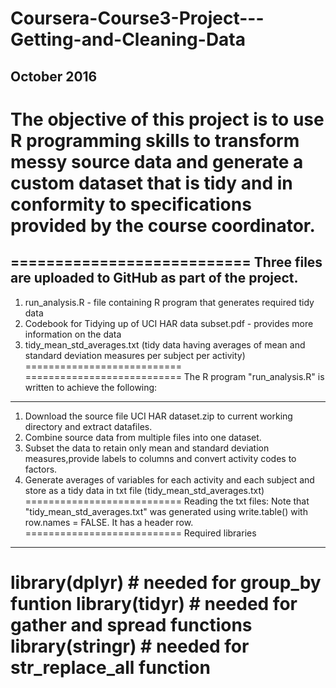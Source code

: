 # Coursera-Course3-Project---Getting-and-Cleaning-Data
October 2016
------------------------------------------------------
The objective of this project is to use R programming skills to transform messy source data and generate a custom dataset that is tidy and in conformity to specifications provided by the course coordinator. 
===========================
===========================
Three files are uploaded to GitHub as part of the project.
---------------------------
1. run_analysis.R - file containing R program that generates required tidy data
2. Codebook for Tidying up of UCI HAR data subset.pdf - provides more information on the data
3. tidy_mean_std_averages.txt (tidy data having averages of mean and standard deviation measures per subject per activity)
=========================== 
===========================
The R program "run_analysis.R" is written to achieve the following:
----------------------------
1. Download the source file UCI HAR dataset.zip to current working directory and extract datafiles.
2. Combine source data from multiple files into one dataset.
3. Subset the data to retain only mean and standard deviation measures,provide labels to columns and convert activity codes to factors.
4. Generate averages of variables for each activity and each subject and store as a tidy data in txt file (tidy_mean_std_averages.txt)
===========================
Reading the txt files:
Note that "tidy_mean_std_averages.txt" was generated using write.table() with row.names = FALSE. It has a header row.
===========================
Required libraries
------------------
library(dplyr)          # needed for group_by funtion
library(tidyr)          # needed for gather and spread functions
library(stringr)        # needed for str_replace_all function
===========================

